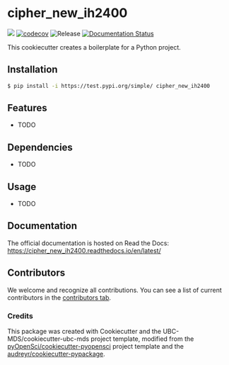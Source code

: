 # cipher_new_ih2400 

![](https://github.com/isabella808/cipher_new_ih2400/workflows/build/badge.svg) [![codecov](https://codecov.io/gh/isabella808/cipher_new_ih2400/branch/main/graph/badge.svg)](https://codecov.io/gh/isabella808/cipher_new_ih2400) ![Release](https://github.com/isabella808/cipher_new_ih2400/workflows/Release/badge.svg) [![Documentation Status](https://readthedocs.org/projects/cipher_new_ih2400/badge/?version=latest)](https://cipher_new_ih2400.readthedocs.io/en/latest/?badge=latest)

This cookiecutter creates a boilerplate for a Python project.

## Installation

```bash
$ pip install -i https://test.pypi.org/simple/ cipher_new_ih2400
```

## Features

- TODO

## Dependencies

- TODO

## Usage

- TODO

## Documentation

The official documentation is hosted on Read the Docs: https://cipher_new_ih2400.readthedocs.io/en/latest/

## Contributors

We welcome and recognize all contributions. You can see a list of current contributors in the [contributors tab](https://github.com/isabella808/cipher_new_ih2400/graphs/contributors).

### Credits

This package was created with Cookiecutter and the UBC-MDS/cookiecutter-ubc-mds project template, modified from the [pyOpenSci/cookiecutter-pyopensci](https://github.com/pyOpenSci/cookiecutter-pyopensci) project template and the [audreyr/cookiecutter-pypackage](https://github.com/audreyr/cookiecutter-pypackage).
